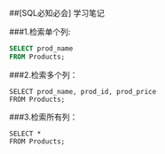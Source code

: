 ##[SQL必知必会] 学习笔记

###1.检索单个列:
```sql
SELECT prod_name
FROM Products;
```

###2.检索多个列：
```sql:
SELECT prod_name, prod_id, prod_price
FROM Products;
```

###3.检索所有列：
```sql:
SELECT * 
FROM Products;
```
